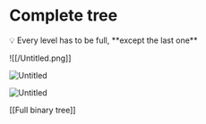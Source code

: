 # Complete tree

<aside>
💡 Every level has to be full, **except the last one**

</aside>

![[/Untitled.png]]

![Untitled](Complete%20tree/Untitled%201.png)

![Untitled](Complete%20tree/Untitled%202.png)

[[Full binary tree]]